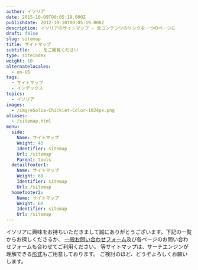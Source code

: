 ```yaml
---
author: イソリア
date: 2015-10-09T00:05:19.000Z
publishdate: 2012-10-10T00:05:19.000Z
description: イソリアのサイトマップ - 全コンテンツのリンクを一つのページに
draft: false
slug: sitemap
title: サイトマップ
subtitle: ... をご閲覧ください
type: siteindex
weight: 10
alternatelocales:
  - en-US
tags:
  - サイトマップ
  - インデックス
topics:
  - イソリア
images:
  - /img/eSolia-Chicklet-Color-1024px.png
aliases:
  - /sitemap.html
menu:
  side:
    Name: サイトマップ
    Weight: 45
    Identifier: sitemap
    Url: /sitemap
    Parent: tools
  detailfooter1:
    Name: サイトマップ
    Weight: 60
    Identifier: sitemap
    Url: /sitemap
  homefooter2:
    Name: サイトマップ
    Weight: 60
    Identifier: sitemap
    Url: /sitemap
---
```


イソリアに興味をお持ちいただきまして誠にありがとうございます。下記の一覧からお探しくださるか、
[一般お問い合わせフォーム](/info-request/)及び各ページのお問い合わせフォームも合わせてご利用ください。
等サイトマップは、サーチエンジンが理解できる[形式](/sitemap.xml)もご用意しております。
ご検討のほど、どうぞよろしくお願いします。
